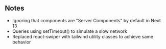 ## Notes
- Ignoring that components are "Server Components" by default in Next 13
- Queries using setTimeout() to simulate a slow network
- Replaced react-swiper with tailwind utility classes to achieve same behavior